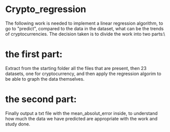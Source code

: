 # Crypto_regression
The following work is needed to implement a linear regression algorithm, to go to "predict", compared to the data in the dataset, what can be the trends of cryptocurrencies.
The decision taken is to divide the work into two parts:\
# the first part:
Extract from the starting folder all the files that are present, then 23 datasets, one for cryptocurrency, and then apply the regression algorim to be able to graph the data themselves. 
# the second part:
Finally output a txt file with the mean_absolut_error inside, to understand how much the data we have predicted are appropriate with the work and study done.
